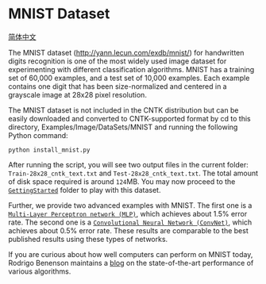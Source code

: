 # MNIST Dataset

[简体中文](/zh-hans/examples/cntk/python/MNIST/README.md)

The MNIST dataset (http://yann.lecun.com/exdb/mnist/) for handwritten digits recognition is one of the most widely used image dataset for experimenting with different classification algorithms. MNIST has a training set of 60,000 examples, and a test set of 10,000 examples. Each example contains one digit that has been size-normalized and centered in a grayscale image at 28x28 pixel resolution.

The MNIST dataset is not included in the CNTK distribution but can be easily
downloaded and converted to CNTK-supported format by cd to this directory, Examples/Image/DataSets/MNIST  and running the following Python command:

`python install_mnist.py`

After running the script, you will see two output files in the current folder: `Train-28x28_cntk_text.txt` and `Test-28x28_cntk_text.txt`. The total amount of disk space required is around `124`MB. You may now proceed to the [`GettingStarted`](../../GettingStarted) folder to play with this dataset. 

Further, we provide two advanced examples with MNIST. The first one is a [`Multi-Layer Perceptron network (MLP)`](../../Classification/MLP), which achieves about 1.5% error rate. The second one is a [`Convolutional Neural Network (ConvNet)`](../../Classification/ConvNet), which achieves about 0.5% error rate. These results are comparable to the best published results using these types of networks.

If you are curious about how well computers can perform on MNIST today, Rodrigo Benenson maintains a [blog](http://rodrigob.github.io/are_we_there_yet/build/classification_datasets_results.html#4d4e495354) on the state-of-the-art performance of various algorithms.  
